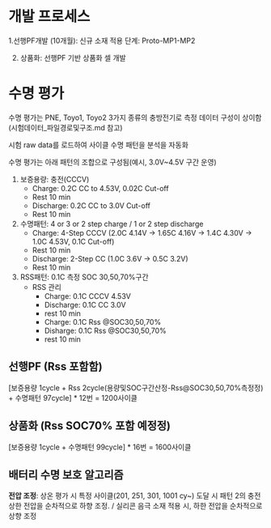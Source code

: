 # 개발 프로세스

1.선행PF개발 (10개월): 신규 소재 적용
단계: Proto-MP1-MP2

2. 상품화: 선행PF 기반 상품화 셀 개발

# 수명 평가

수명 평가는 PNE, Toyo1, Toyo2 3가지 종류의 충방전기로 측정
데이터 구성이 상이함 (시험데이터_파일경로및구조.md 참고)

시험 raw data를 로드하여 사이클 수명 패턴을 분석을 자동화

수명 평가는 아래 패턴의 조합으로 구성됨(예시, 3.0V~4.5V 구간 운영)

1. 보증용량: 충전(CCCV)     
    - Charge: 0.2C CC to 4.53V, 0.02C Cut-off
    - Rest 10 min
    - Discharge: 0.2C CC to 3.0V Cut-off
    - Rest 10 min
2. 수명패턴: 4 or 3 or 2 step charge / 1 or 2 step discharge
    - Charge: 4-Step CCCV (2.0C 4.14V → 1.65C 4.16V → 1.4C 4.30V → 1.0C 4.53V, 0.1C Cut-off)
    - Rest 10 min
    - Discharge: 2-Step CC (1.0C 3.6V → 0.5C 3.2V)
    - Rest 10 min
3. RSS패턴: 0.1C 측정 SOC 30,50,70%구간 
    - RSS 관리
        - Charge: 0.1C CCCV 4.53V
        - Discharge: 0.1C CC 3.0V
        - rest 10 min
        - Charge: 0.1C Rss @SOC30,50,70%
        - Disharge: 0.1C Rss @SOC30,50,70%
        - rest 10 min

## 선행PF (Rss 포함함)
[보증용량 1cycle + Rss 2cycle(용량및SOC구간산정-Rss@SOC30,50,70%측정정) + 수명패턴 97cycle] * 12번 = 1200사이클

## 상품화 (Rss SOC70% 포함 예정정)
[보증용량 1cycle + 수명패턴 99cycle] * 16번 = 1600사이클

## 배터리 수명 보호 알고리즘
   **전압 조정**: 상온 평가 시 특정 사이클(201, 251, 301, 1001 cy~) 도달 시 패턴 2의 충전 상한 전압을 순차적으로 하향 조정. / 실리콘 음극 소재 적용 시, 하한 전압을 순차적으로 상향 조정
